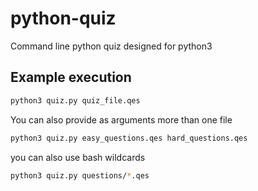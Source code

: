 python-quiz
==================

Command line python quiz designed for python3

Example execution
-------------------

```bash
python3 quiz.py quiz_file.qes
```

You can also provide as arguments more than one file

```bash
python3 quiz.py easy_questions.qes hard_questions.qes
```

you can also use bash wildcards 

```bash
python3 quiz.py questions/*.qes
```
